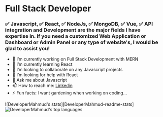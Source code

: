 # Full Stack Developer
### ✅ Javascript, ✅ React,  ✅ NodeJs,  ✅ MongoDB,   ✅ Vue, ✅ API integration and Development are the major fields I have expertise in. If you need a customized Web Application or Dashboard or Admin Panel or any type of website's, I would be glad to assist you!

- 🔭 I’m currently working on Full Stack Development with MERN
- 🌱 I’m currently learning React
- 👯 I’m looking to collaborate on any Javascript projects
- 🤔 I’m looking for help with React
- 💬 Ask me about  Javascript
- 📫 How to reach me: [Linkedin](https://www.linkedin.com/in/dev-mahmudul-hassan/) 
- ⚡ Fun facts: I want gardening when working on coding...


![DeveloperMahmud's stats][DeveloperMahmud-readme-stats] ![DeveloperMahmud's top languages][nb-top-langs2]    


[m0shiurX-readme-stats]: https://gh.tutorialfeed.com/api?username=DeveloperMahmud&hide_rank=false&show_icons=true&border_radius=12&disable_animations=true&hide_rank=true&count_private=true&hide_title=true&hide=issues&lineheight=0.8&line_height=24&theme=ayu-mirage&icon_color=fcf5a4

[nb-top-langs2]: https://gh.tutorialfeed.com/api/top-langs/?username=DeveloperMahmud&langs_count=6&card_width=417&border_radius=12&hide_title=true&hide_repos=vapesurplus&layout=compact&theme=ayu-mirage&icon_color=fcf5a4
